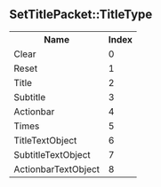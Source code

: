 ## SetTitlePacket::TitleType

<table><tr><th>Name</th><th>Index</th><tr><td>Clear</td><td>0</td></tr><tr><td>Reset</td><td>1</td></tr><tr><td>Title</td><td>2</td></tr><tr><td>Subtitle</td><td>3</td></tr><tr><td>Actionbar</td><td>4</td></tr><tr><td>Times</td><td>5</td></tr><tr><td>TitleTextObject</td><td>6</td></tr><tr><td>SubtitleTextObject</td><td>7</td></tr><tr><td>ActionbarTextObject</td><td>8		</td></tr></table>